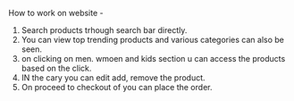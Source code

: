 How to work on website -

1. Search products trhough search bar directly.
2. You can view top trending products and various categories can also be seen.
3. on clicking on men. wmoen and kids section u can access the products based on the click.
4. IN the cary you can edit add, remove the product.
5. On proceed to checkout of you can place the order.

